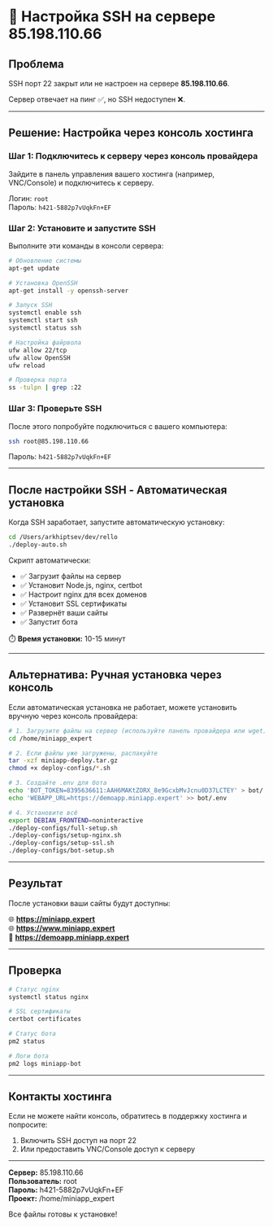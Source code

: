 # 🔧 Настройка SSH на сервере 85.198.110.66

## Проблема

SSH порт 22 закрыт или не настроен на сервере **85.198.110.66**.

Сервер отвечает на пинг ✅, но SSH недоступен ❌.

---

## Решение: Настройка через консоль хостинга

### Шаг 1: Подключитесь к серверу через консоль провайдера

Зайдите в панель управления вашего хостинга (например, VNC/Console) и подключитесь к серверу.

Логин: `root`  
Пароль: `h421-5882p7vUqkFn+EF`

### Шаг 2: Установите и запустите SSH

Выполните эти команды в консоли сервера:

```bash
# Обновление системы
apt-get update

# Установка OpenSSH
apt-get install -y openssh-server

# Запуск SSH
systemctl enable ssh
systemctl start ssh
systemctl status ssh

# Настройка файрвола
ufw allow 22/tcp
ufw allow OpenSSH
ufw reload

# Проверка порта
ss -tulpn | grep :22
```

### Шаг 3: Проверьте SSH

После этого попробуйте подключиться с вашего компьютера:

```bash
ssh root@85.198.110.66
```

Пароль: `h421-5882p7vUqkFn+EF`

---

## После настройки SSH - Автоматическая установка

Когда SSH заработает, запустите автоматическую установку:

```bash
cd /Users/arkhiptsev/dev/rello
./deploy-auto.sh
```

Скрипт автоматически:
- ✅ Загрузит файлы на сервер
- ✅ Установит Node.js, nginx, certbot
- ✅ Настроит nginx для всех доменов
- ✅ Установит SSL сертификаты
- ✅ Развернёт ваши сайты
- ✅ Запустит бота

⏱️ **Время установки:** 10-15 минут

---

## Альтернатива: Ручная установка через консоль

Если автоматическая установка не работает, можете установить вручную через консоль провайдера:

```bash
# 1. Загрузите файлы на сервер (используйте панель провайдера или wget)
cd /home/miniapp_expert

# 2. Если файлы уже загружены, распакуйте
tar -xzf miniapp-deploy.tar.gz
chmod +x deploy-configs/*.sh

# 3. Создайте .env для бота
echo 'BOT_TOKEN=8395636611:AAH6MAKtZORX_8e9GcxbMvJcnu0D37LCTEY' > bot/.env
echo 'WEBAPP_URL=https://demoapp.miniapp.expert' >> bot/.env

# 4. Установите всё
export DEBIAN_FRONTEND=noninteractive
./deploy-configs/full-setup.sh
./deploy-configs/setup-nginx.sh
./deploy-configs/setup-ssl.sh
./deploy-configs/bot-setup.sh
```

---

## Результат

После установки ваши сайты будут доступны:

🌐 **https://miniapp.expert**  
🌐 **https://www.miniapp.expert**  
📱 **https://demoapp.miniapp.expert**

---

## Проверка

```bash
# Статус nginx
systemctl status nginx

# SSL сертификаты
certbot certificates

# Статус бота
pm2 status

# Логи бота
pm2 logs miniapp-bot
```

---

## Контакты хостинга

Если не можете найти консоль, обратитесь в поддержку хостинга и попросите:
1. Включить SSH доступ на порт 22
2. Или предоставить VNC/Console доступ к серверу

---

**Сервер:** 85.198.110.66  
**Пользователь:** root  
**Пароль:** h421-5882p7vUqkFn+EF  
**Проект:** /home/miniapp_expert

Все файлы готовы к установке!

